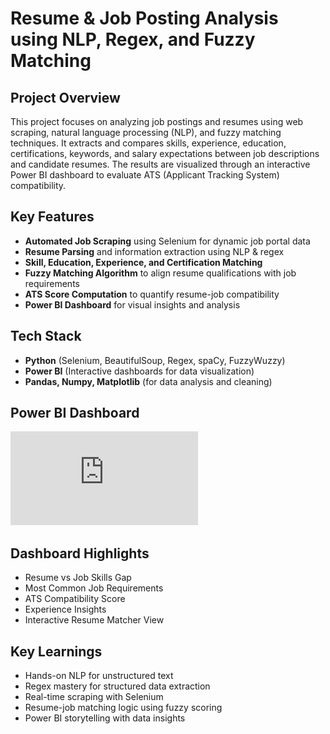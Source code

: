# Resume & Job Posting Analysis using NLP, Regex, and Fuzzy Matching
## Project Overview
This project focuses on analyzing job postings and resumes using web scraping, natural language processing (NLP), and fuzzy matching techniques. It extracts and compares skills, experience, education, certifications, keywords, and salary expectations between job descriptions and candidate resumes. The results are visualized through an interactive Power BI dashboard to evaluate ATS (Applicant Tracking System) compatibility.
## Key Features
- **Automated Job Scraping** using Selenium for dynamic job portal data
- **Resume Parsing** and information extraction using NLP & regex
- **Skill, Education, Experience, and Certification Matching**
- **Fuzzy Matching Algorithm** to align resume qualifications with job requirements
- **ATS Score Computation** to quantify resume-job compatibility
- **Power BI Dashboard** for visual insights and analysis

## Tech Stack
- **Python** (Selenium, BeautifulSoup, Regex, spaCy, FuzzyWuzzy)
- **Power BI** (Interactive dashboards for data visualization)
- **Pandas, Numpy, Matplotlib** (for data analysis and cleaning)

## Power BI Dashboard

![Dashboard](https://github.com/balaji-in-git-hub/Resume-Analyser-Job-Matcher/blob/main/files/Dashboard.pdf)

## Dashboard Highlights
- Resume vs Job Skills Gap
- Most Common Job Requirements
- ATS Compatibility Score
- Experience Insights
- Interactive Resume Matcher View

## Key Learnings
- Hands-on NLP for unstructured text
- Regex mastery for structured data extraction
- Real-time scraping with Selenium
- Resume-job matching logic using fuzzy scoring
- Power BI storytelling with data insights
